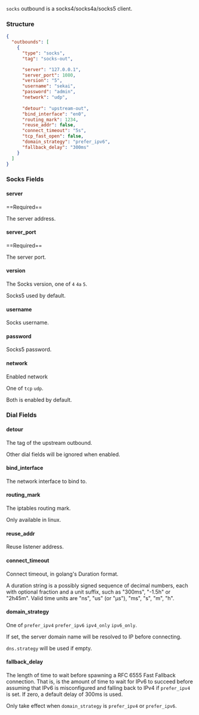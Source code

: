 `socks` outbound is a socks4/socks4a/socks5 client.

### Structure

```json
{
  "outbounds": [
    {
      "type": "socks",
      "tag": "socks-out",

      "server": "127.0.0.1",
      "server_port": 1080,
      "version": "5",
      "username": "sekai",
      "password": "admin",
      "network": "udp",
      
      "detour": "upstream-out",
      "bind_interface": "en0",
      "routing_mark": 1234,
      "reuse_addr": false,
      "connect_timeout": "5s",
      "tcp_fast_open": false,
      "domain_strategy": "prefer_ipv6",
      "fallback_delay": "300ms"
    }
  ]
}
```

### Socks Fields

#### server

==Required==

The server address.

#### server_port

==Required==

The server port.

#### version

The Socks version, one of `4` `4a` `5`.

Socks5 used by default.

#### username

Socks username.

#### password

Socks5 password.

#### network

Enabled network

One of `tcp` `udp`.

Both is enabled by default.

### Dial Fields

#### detour

The tag of the upstream outbound.

Other dial fields will be ignored when enabled.

#### bind_interface

The network interface to bind to.

#### routing_mark

The iptables routing mark.

Only available in linux.

#### reuse_addr

Reuse listener address.

#### connect_timeout

Connect timeout, in golang's Duration format.

A duration string is a possibly signed sequence of
decimal numbers, each with optional fraction and a unit suffix,
such as "300ms", "-1.5h" or "2h45m".
Valid time units are "ns", "us" (or "µs"), "ms", "s", "m", "h".

#### domain_strategy

One of `prefer_ipv4` `prefer_ipv6` `ipv4_only` `ipv6_only`.

If set, the server domain name will be resolved to IP before connecting.

`dns.strategy` will be used if empty.

#### fallback_delay

The length of time to wait before spawning a RFC 6555 Fast Fallback connection.
That is, is the amount of time to wait for IPv6 to succeed before assuming
that IPv6 is misconfigured and falling back to IPv4 if `prefer_ipv4` is set.
If zero, a default delay of 300ms is used.

Only take effect when `domain_strategy` is `prefer_ipv4` or `prefer_ipv6`.

